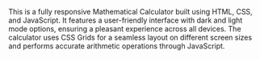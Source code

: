 This is a fully responsive Mathematical Calculator built using HTML, CSS, and JavaScript. It features a user-friendly interface with dark and light mode options, ensuring a pleasant experience across all devices. The calculator uses CSS Grids for a seamless layout on different screen sizes and performs accurate arithmetic operations through JavaScript. 
